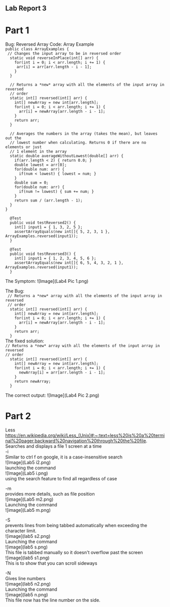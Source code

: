 ## Lab Report 3


# Part 1
Bug: Reversed Array
Code: Array Example
<br>
`public class ArrayExamples {`
<br>
`  // Changes the input array to be in reversed order ` 
<br>
`  static void reverseInPlace(int[] arr) {` 
<br>
`    for(int i = 0; i < arr.length; i += 1) {` 
<br>
`      arr[i] = arr[arr.length - i - 1]; ` 
<br>
`    }` 
<br>
`  }`

`  // Returns a *new* array with all the elements of the input array in reversed` 
<br>
`  // order` 
<br>
`  static int[] reversed(int[] arr) {` 
<br>
`    int[] newArray = new int[arr.length];` 
<br>
`    for(int i = 0; i < arr.length; i += 1) {` 
<br>
`      arr[i] = newArray[arr.length - i - 1];` 
<br>
`    }` 
<br>
`    return arr;` 
<br>
`  }`

`  // Averages the numbers in the array (takes the mean), but leaves out the` 
<br>
`  // lowest number when calculating. Returns 0 if there are no elements or just` 
<br>
`  // 1 element in the array` 
<br>
`  static double averageWithoutLowest(double[] arr) {` 
<br>
`    if(arr.length < 2) { return 0.0; }`
<br>
`    double lowest = arr[0];`
<br>
`    for(double num: arr) {`
<br>
`      if(num < lowest) { lowest = num; }`
<br>
`    }`
<br>
`    double sum = 0;`
<br>
`    for(double num: arr) {`
<br>
`      if(num != lowest) { sum += num; }`
<br>
`    }`<br>
`    return sum / (arr.length - 1);`
<br>
`  }`
<br>
`}`
<br>

`  @Test`
<br>
`  public void testReversed2() {`
<br>
`    int[] input1 = { 1, 3, 2, 5 };`
<br>
`    assertArrayEquals(new int[]{ 5, 2, 3, 1 }, ArrayExamples.reversed(input1));`
<br>
`  }`

`  @Test`
<br>
`  public void testReversed3() {`
<br>
`    int[] input1 = { 1, 2, 3, 4, 5, 6 };`
<br>
`    assertArrayEquals(new int[]{ 6, 5, 4, 3, 2, 1 }, ArrayExamples.reversed(input1));`
<br>
`  }`

The Symptom: 
![Image](Lab4 Pic 1.png)

The Bug: <br>
` // Returns a *new* array with all the elements of the input array in reversed`
<br>
` // order`
<br>
`  static int[] reversed(int[] arr) {`
<br>
`    int[] newArray = new int[arr.length];`
<br>
`    for(int i = 0; i < arr.length; i += 1) {`
<br>
`      arr[i] = newArray[arr.length - i - 1];`
<br>
`    }`
<br>
`    return arr;`
<br>
`  }`
<br>
The fixed solution: 
<br>
`// Returns a *new* array with all the elements of the input array in reversed`
<br>
`// order`
<br>
`  static int[] reversed(int[] arr) {`
<br>
`    int[] newArray = new int[arr.length];`
<br>
`    for(int i = 0; i < arr.length; i += 1) {`
<br>
`      newArray[i] = arr[arr.length - i - 1];`
<br>
`    }`
<br>
`    return newArray;`
<br>
`  }`
<br>

  The correct output:
  ![Image](Lab4 Pic 2.png)
# Part 2

Less <br>
https://en.wikipedia.org/wiki/Less_(Unix)#:~:text=less%20is%20a%20terminal%20pager,backward%20navigation%20through%20the%20file.
<br>
Searches and displays a file 1 screen at a time
<br>
-i
<br>
Similar to ctrl f on google, it is a case-insensitive search
<br>
![Image](Lab5 i2.png)<br>
launching the command<br>
![Image](Lab5 i.png)<br>
using the search feature to find all regardless of case<br>

-m
<br>
provides more details, such as file position 
<br>
![image](Lab5 m2.png)<br>
Launching the command<br>
![image](Lab5 m.png)<br>


-S
<br>
prevents lines from being tabbed automatically when exceeding the character limit. 
<br>
![image](lab5 s2.png)<br>
Launching the command<br>
![image](lab5 s.png)<br>
This file is tabbed manually so it doesn't overflow past the screen<br>
![image](lab5 s1.png)<br>
This is to show that you can scroll sideways<br>

-N
<br>
Gives line numbers
<br>
![image](lab5 n2.png)<br>
Launching the command<br>
![image](lab5 n.png)<br>
This file now has the line number on the side.



